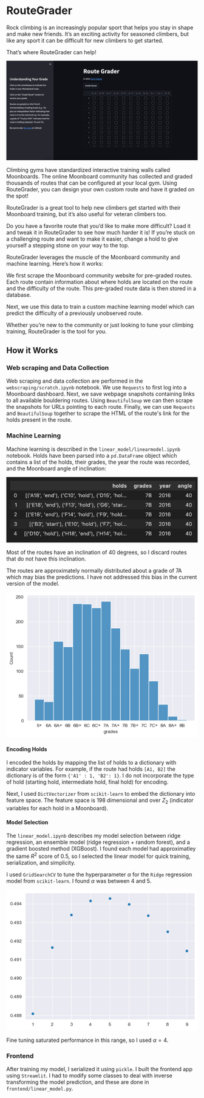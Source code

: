 # RouteGrader

Rock climbing is an increasingly popular sport that helps you stay in shape and make new friends. It’s an exciting activity for seasoned climbers, but like any sport it can be difficult for new climbers to get started. 

That’s where RouteGrader can help!

![dataframe preview](/figures/preview.png)

Climbing gyms have standardized interactive training walls called Moonboards. The online Moonboard community has collected and graded thousands of routes that can be configured at your local gym. Using RouteGrader, you can design your own custom route and have it graded on the spot! 

RouteGrader is a great tool to help new climbers get started with their Moonboard training, but it’s also useful for veteran climbers too. 

Do you have a favorite route that you’d like to make more difficult? Load it and tweak it in RouteGrader to see how much harder it is! If you’re stuck on a challenging route and want to make it easier, change a hold to give yourself a stepping stone on your way to the top. 

RouteGrader leverages the muscle of the Moonboard community and machine learning. Here’s how it works:

We first scrape the Moonboard community website for pre-graded routes. Each route contain information about where holds are located on the route and the difficulty of the route. This pre-graded route data is then stored in a database. 

Next, we use this data to train a custom machine learning model which can predict the difficulty of a previously unobserved route. 

Whether you’re new to the community or just looking to tune your climbing training, RouteGrader is the tool for you. 

## How it Works
### Web scraping and Data Collection
Web scraping and data collection are performed in the `webscraping/scratch.ipynb` notebook. We use `Requests` to first log into a Moonboard dashboard. Next, we save webpage snapshots containing links to all available bouldering routes. Using `BeautifulSoup` we can then scrape the snapshots for URLs pointing to each route. Finally, we can use `Requests` and `BeautifulSoup` together to scrape the HTML of the route's link for the holds present in the route. 

### Machine Learning
Machine learning is described in the `linear_model/linearmodel.ipynb` notebook. Holds have been parsed into a `pd.DataFrame` object which contains a list of the holds, their grades, the year the route was recorded, and the Moonboard angle of inclination:

![dataframe preview](/figures/dataframe_preview.png)

Most of the routes have an inclination of 40 degrees, so I discard routes that do not have this inclination. 

The routes are approximately normally distributed about a grade of 7A which may bias the predictions. I have not addressed this bias in the current version of the model. 

![dataframe preview](/figures/grade_distribution.png)

#### Encoding Holds
I encoded the holds by mapping the list of holds to a dictionary with indicator variables. For example, if the route had holds `[A1, B2]`
the dictionary is of the form `{'A1' : 1, 'B2': 1}`. I do not incorporate the type of hold (starting hold, intermediate hold, final hold) for encoding. 

Next, I used `DictVectorizer` from `scikit-learn` to embed the dictionary into feature space. The feature space is 198 dimensional and over $Z_2$ (indicator variables for each hold in a Moonboard). 

#### Model Selection
The `linear_model.ipynb` describes my model selection between ridge regression, an ensemble model (ridge regression + random forest), and a gradient boosted method (XGBoost). I found each model had approximatley the same $R^2$ score of 0.5, so I selected the linear model for quick training, serialization, and simplicity. 

I used `GridSearchCV` to tune the hyperparameter $\alpha$ for the `Ridge` regression model from `scikit-learn`. I found $\alpha$ was between 4 and 5. 

![dataframe preview](/figures/hyper_parameter_tuning.png)

Fine tuning saturated performance in this range, so I used $\alpha = 4$. 

### Frontend
After training my model, I serialized it using `pickle`. I built the frontend app using `Streamlit`. I had to modify some classes to deal with inverse transforming the model prediction, and these are done in `frontend/linear_model.py`. 